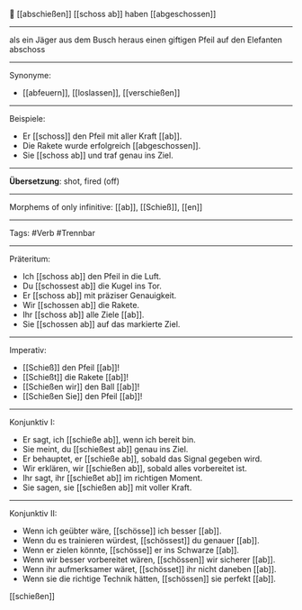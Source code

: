 🏹 [[abschießen]]
[[schoss ab]]
haben [[abgeschossen]]

---

als ein Jäger aus dem Busch heraus einen giftigen Pfeil auf den Elefanten abschoss

---

Synonyme:

- [[abfeuern]], [[loslassen]], [[verschießen]]

---

Beispiele:

- Er [[schoss]] den Pfeil mit aller Kraft [[ab]].
- Die Rakete wurde erfolgreich [[abgeschossen]].
- Sie [[schoss ab]] und traf genau ins Ziel.

---

**Übersetzung**: shot, fired (off)

---

Morphems of only infinitive:
[[ab]], [[Schieß]], [[en]]

---

Tags:
#Verb #Trennbar

---

Präteritum:

- Ich [[schoss ab]] den Pfeil in die Luft.
- Du [[schossest ab]] die Kugel ins Tor.
- Er [[schoss ab]] mit präziser Genauigkeit.
- Wir [[schossen ab]] die Rakete.
- Ihr [[schoss ab]] alle Ziele [[ab]].
- Sie [[schossen ab]] auf das markierte Ziel.

---

Imperativ:

- [[Schieß]] den Pfeil [[ab]]!
- [[Schießt]] die Rakete [[ab]]!
- [[Schießen wir]] den Ball [[ab]]!
- [[Schießen Sie]] den Pfeil [[ab]]!

---

Konjunktiv I:

- Er sagt, ich [[schieße ab]], wenn ich bereit bin.
- Sie meint, du [[schießest ab]] genau ins Ziel.
- Er behauptet, er [[schieße ab]], sobald das Signal gegeben wird.
- Wir erklären, wir [[schießen ab]], sobald alles vorbereitet ist.
- Ihr sagt, ihr [[schießet ab]] im richtigen Moment.
- Sie sagen, sie [[schießen ab]] mit voller Kraft.

---

Konjunktiv II:

- Wenn ich geübter wäre, [[schösse]] ich besser [[ab]].
- Wenn du es trainieren würdest, [[schössest]] du genauer [[ab]].
- Wenn er zielen könnte, [[schösse]] er ins Schwarze [[ab]].
- Wenn wir besser vorbereitet wären, [[schössen]] wir sicherer [[ab]].
- Wenn ihr aufmerksamer wäret, [[schösset]] ihr nicht daneben [[ab]].
- Wenn sie die richtige Technik hätten, [[schössen]] sie perfekt [[ab]].

[[schießen]]
